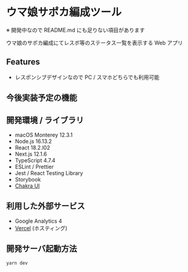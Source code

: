 # ウマ娘サポカ編成ツール

※ 開発中なので README.md にも足りない項目があります

<!-- [Sunset Time Notify](https://sunset-time-notify.y4shiro.net) -->

ウマ娘のサポカ編成にてレスボ等のステータス一覧を表示する Web アプリ

## Features

- レスポンシブデザインなので PC / スマホどちらでも利用可能

## 今後実装予定の機能

## 開発環境 / ライブラリ

- macOS Monterey 12.3.1
- Node.js 16.13.2
- React 18.2.l02
- Next.js 12.1.6
- TypeScript 4.7.4
- ESLint / Prettier
- Jest / React Testing Library
- Storybook
- [Chakra UI](https://chakra-ui.com/)

## 利用した外部サービス

- Google Analytics 4
- [Vercel](https://vercel.com/) (ホスティング)

## 開発サーバ起動方法

```bash
yarn dev
```
